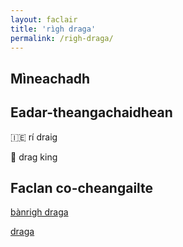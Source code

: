 ```yaml
---
layout: faclair
title: 'rìgh draga'
permalink: /righ-draga/
---
```


## Mìneachadh

## Eadar-theangachaidhean

&#x1f1ee;&#x1f1ea; rí draig

&#x1f3f4;&#xe0067;&#xe0062;&#xe0065;&#xe006e;&#xe0067;&#xe007f; drag king

## Faclan co-cheangailte

[bànrigh draga](https://faclair.lgbt/banrigh-draga)

[draga](https://faclair.lgbt/draga)
